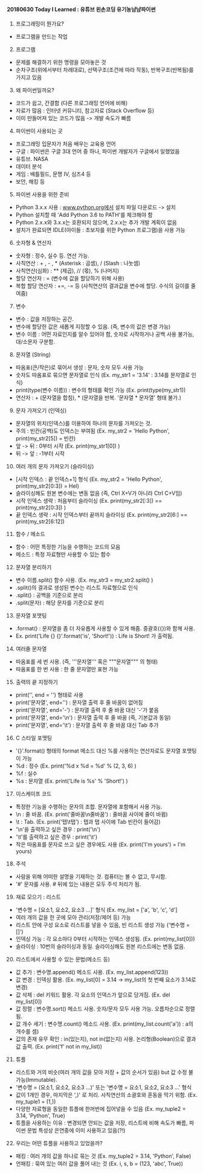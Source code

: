 #### 20180630 Today I Learned : 유튜브 왼손코딩 유기농냠냠파이썬

1. 프로그래밍이 뭔가요?
- 프로그램을 만드는 작업

2. 프로그램
- 문제를 해결하기 위한 명령을 모아놓은 것
- 순차구조(위에서부터 차례대로), 선택구조(조건에 따라 작동), 반복구조(반복됨)를 가지고 있음

3. 왜 파이썬일까요?
- 코드가 쉽고, 간결함 (다른 프로그래밍 언어에 비해)
- 자료가 많음 : 인터넷 커뮤니티, 참고자료 (Stack Overflow 등)
- 이미 만들어져 있는 코드가 많음 -> 개발 속도가 빠름

4. 파이썬이 사용되는 곳
- 프로그래밍 입문자가 처음 배우는 교육용 언어
- 구글 : 파이썬은 구글 3대 언어 중 하나, 파이썬 개발자가 구글에서 일했었음
- 유튜브. NASA
- 데이터 분석
- 게임 : 배틀필드, 문명 IV, 심즈4 등
- 보안, 해킹 등

5. 파이썬 사용을 위한 준비
- Python 3.x.x 사용 : www.python.org에서 설치 파일 다운로드 -> 설치
- Python 설치할 때 'Add Python 3.6 to PATH'를 체크해야 함
- Python 2.x.x와 3.x.x는 호환되지 않으며, 2.x.x는 추가 개발 계획이 없음
- 설치가 완료되면 IDLE(아이들 : 초보자를 위한 Python 프로그램)을 사용 가능

6. 숫자형 & 연산자
- 숫자형 : 정수, 실수 등. 연산 가능.
- 사칙연산 : + , - , * (Asterisk : 곱셈), / (Slash : 나눗셈)
- 사칙연산(심화) : ** (제곱), // (몫), % (나머지)
- 할당 연산자 : = (변수에 값을 할당하기 위해 사용)
- 복합 할당 연산자 : +=, -= 등 (사칙연산의 결과값을 변수에 할당. 수식의 길이를 줄여줌)

7. 변수
- 변수 : 값을 저장하는 공간.
- 변수에 할당한 값은 새롭게 지정할 수 있음. (즉, 변수의 값은 변경 가능)
- 변수 이름 : 어떤 자료인지를 알수 있어야 함, 숫자로 시작하거나 공백 사용 불가능, 대/소문자 구분함.

8. 문자열 (String)
- 따옴표(큰/작은)로 묶어서 생성 : 문자, 숫자 모두 사용 가능
- 숫자도 따옴표로 묶으면 문자열로 인식 (Ex. my_str1 = '3.14' : 3.14를 문자열로 인식)
- print(type(변수 이름)) : 변수의 형태를 확인 가능 (Ex. print(type(my_str1))
- 연산자 : + (문자열을 합침), * (문자열을 반복. '문자열 * 문자열' 형태 불가.)

9. 문자 가져오기 (인덱싱)
- 문자열의 위치(인덱스)를 이용하여 하나의 문자를 가져오는 것.
- 주의 : 빈칸(공백)도 인덱스는 부여됨 (Ex. my_str2 = 'Hello Python', print(my_str2[5]) = 빈칸)
- 앞 -> 뒤 : 0부터 시작  (Ex. print(my_str1[0]) )
- 뒤 -> 앞 : -1부터 시작

10. 여러 개의 문자 가져오기 (슬라이싱)
- [시작 인덱스 : 끝 인덱스+1] 형식 (Ex. my_str2 = 'Hello Python', print(my_str2[0:3]) = Hel)
- 슬라이싱해도 원본 변수에는 변동 없음 (즉, Ctrl X+V가 아니라 Ctrl C+V임)
- 시작 인덱스 생략 : 처음부터 슬라이싱 (Ex. print(my_str2[:3]) == print(my_str2[0:3]) )
- 끝 인덱스 생략 : 시작 인덱스부터 끝까지 슬라이싱 (Ex. print(my_str2[6:] == print(my_str2[6:12])

11. 함수 / 메소드
- 함수 : 어떤 특정한 기능을 수행하는 코드의 모음
- 메소드 : 특정 자료형만 사용할 수 있는 함수

12. 문자열 분리하기
- 변수 이름.split() 함수 사용. (Ex. my_str3 = my_str2.split() )
- .split()의 결과로 생성된 변수는 리스트 자료형으로 인식
- .split() : 공백을 기준으로 분리
- .split(문자) : 해당 문자를 기준으로 분리

13. 문자열 포맷팅
- .format() : 문자열을 좀 더 자유롭게 사용할 수 있게 해줌. 중괄호({})와 함께 사용.
- Ex. print('Life {} {}'.format('is', 'Short!')) : Life is Short! 가 출력됨.

14. 여러줄 문자열
- 따옴표를 세 번 사용. (즉, '''문자열''' 혹은 """문자열""" 의 형태)
- 따옴표를 한 번 사용 : 한 줄 문자열만 표현 가능

15. 출력의 끝 지정하기
- print('', end = '') 형태로 사용
- print('문자열', end='') : 문자열 출력 후 줄 바꿈이 없어짐
- print('문자열', end='-') : 문자열 출력 후 줄 바꿈 대신 '-'가 붙음
- print('문자열', end='\n') : 문자열 출력 후 줄 바꿈 (즉, 기본값과 동일)
- print('문자열', end='\t') : 문자열 출력 후 줄 바꿈 대신 Tab 추가

16. C 스타일 포맷팅
- '{}'.format() 형태의 format 메소드 대신 %를 사용하는 연산자로도 문자열 포맷팅이 가능
- %d : 정수 (Ex. print('%d x %d = %d' % (2, 3, 6) )
- %f : 실수 
- %s : 문자열 (Ex. print('Life is %s' % 'Short!') )

17. 이스케이프 코드
- 특정한 기능을 수행하는 문자의 조합. 문자열에 포함해서 사용 가능.
- \n : 줄 바꿈. (Ex. print('줄바꿈\n줄바꿈') : 줄바꿈 사이에 줄이 바뀜)
- \t : Tab. (Ex. print('탭\t탭') : 탭과 탭 사이에 Tab 빈칸이 들어감)
- '\n'을 출력하고 싶은 경우 : print('\\n')
- '\t'를 출력하고 싶은 경우 : print('\\t')
- 작은 따옴표를 문자로 쓰고 싶은 경우에도 사용 (Ex. print('I\'m yours') = I'm yours)

18. 주석
- 사람을 위해 어떠한 설명을 기재하는 것. 컴퓨터는 볼 수 없고, 무시함.
- '#' 문자를 사용. # 뒤에 있는 내용은 모두 주석 처리가 됨.

19. 재료 모으기 : 리스트
- '변수명 = [요소1, 요소2, 요소3 ...]' 형식 (Ex. my_list = ['a', 'b', 'c', 'd']
- 여러 개의 값을 한 곳에 모아 관리(저장/제어 등) 가능
- 리스트 안에 구성 요소로 리스트를 넣을 수 있음, 빈 리스트 생성 가능 ('변수명 = []')
- 인덱싱 가능 : 각 요소마다 0부터 시작하는 인덱스 생성됨. (Ex. print(my_list[0]))
- 슬라이싱 : 10번의 슬라이싱과 동일. 슬라이싱해도 원본 리스트에는 변동 없음. 

20. 리스트에서 사용할 수 있는 문법(메소드 등)
- 값 추가 : 변수명.append() 메소드 사용. (Ex. my_list.append(123))
- 값 변경 : 인덱싱 활용. (Ex. my_list[0] = 3.14 -> my_list의 첫 번째 요소가 3.14로 변경)
- 값 삭제 : del 키워드 활용. 각 요소의 인덱스가 앞으로 당겨짐. (Ex. del my_list[0])
- 값 정렬 : 변수명.sort() 메소드 사용. 숫자/문자 모두 사용 가능. 오름차순으로 정렬됨.
- 값 개수 세기 : 변수명.count() 메소드 사용. (Ex. print(my_list.count('a')) : a의 개수를 셈)
- 값의 존재 유무 확인 : in(있는지), not in(없는지) 사용. 논리형(Boolean)으로 결과값 출력. (Ex. print('f' not in my_list))

21. 튜플
- 리스트와 거의 비슷(여러 개의 값을 모아 저장 + 값의 순서가 있음) but 값 수정 불가능(Immutable).
- '변수명 = (요소1, 요소2, 요소3 ...)' 또는 '변수명 = 요소1, 요소2, 요소3 ...' 형식
- 값이 1개인 경우, 마지막은 ',)' 로 처리. 사칙연산의 소괄호와 혼동을 막기 위함. (Ex. my_tuple1 = (1,))
- 다양한 자료형을 동일한 튜플에 한꺼번에 집어넣을 수 있음 (Ex. my_tuple2 = 3.14, 'Python', True)
- 튜플을 사용하는 이유 : 변경되면 안되는 값을 저장, 리스트에 비해 속도가 빠름, 파이썬 문법 특성상 은연중에 이미 사용하고 있음(?!)

22. 우리는 어떤 튜플을 사용하고 있었을까?
- 패킹 : 여러 개의 값을 하나로 묶는 것 (Ex. my_tuple2 = 3.14, 'Python', False)
- 언패킹 : 묶여 있는 여러 값을 풀어 내는 것 (Ex. i, s, b = (123, 'abc', True))














